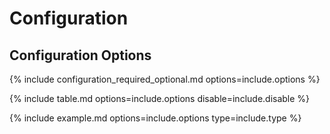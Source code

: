 # Configuration

## Configuration Options

{% include configuration_required_optional.md options=include.options %}

{% include table.md options=include.options disable=include.disable %}

{% include example.md options=include.options type=include.type %}
